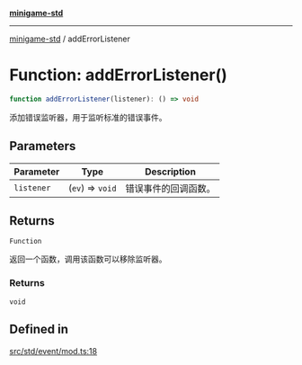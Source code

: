 [**minigame-std**](../README.md)

***

[minigame-std](../README.md) / addErrorListener

# Function: addErrorListener()

```ts
function addErrorListener(listener): () => void
```

添加错误监听器，用于监听标准的错误事件。

## Parameters

| Parameter | Type | Description |
| ------ | ------ | ------ |
| `listener` | (`ev`) => `void` | 错误事件的回调函数。 |

## Returns

`Function`

返回一个函数，调用该函数可以移除监听器。

### Returns

`void`

## Defined in

[src/std/event/mod.ts:18](https://github.com/JiangJie/minigame-std/blob/ddafbfd7359780ec38a81aeff021a80d33e07eb0/src/std/event/mod.ts#L18)
